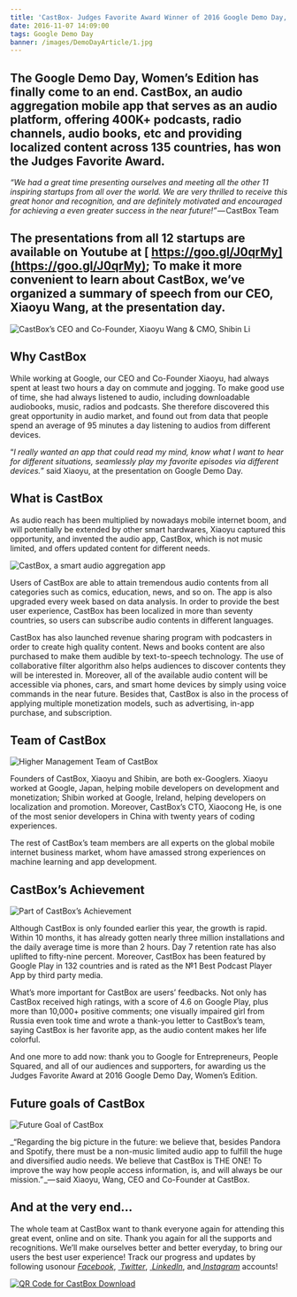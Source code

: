 ```yaml
---
title: 'CastBox- Judges Favorite Award Winner of 2016 Google Demo Day, Women’s Edition'
date: 2016-11-07 14:09:00
tags: Google Demo Day
banner: /images/DemoDayArticle/1.jpg
---
```


## The Google Demo Day, Women’s Edition has finally come to an end. CastBox, an audio aggregation mobile app that serves as an audio platform, offering 400K+ podcasts, radio channels, audio books, etc and providing localized content across 135 countries, has won the Judges Favorite Award.

_“We had a great time presenting ourselves and meeting all the other 11 inspiring startups from all over the world. We are very thrilled to receive this great honor and recognition, and are definitely motivated and encouraged for achieving a even greater success in the near future!”_ — CastBox Team

## The presentations from all 12 startups are available on Youtube at [ https://goo.gl/J0qrMy](https://goo.gl/J0qrMy); To make it more convenient to learn about CastBox, we’ve organized a summary of speech from our CEO, Xiaoyu Wang, at the presentation day.

![CastBox’s CEO and Co-Founder, Xiaoyu Wang & CMO, Shibin Li](https://cdn-images-1.medium.com/max/1600/1*0An5yGOkLtGEaj0b1g5amw.png)

## Why CastBox

While working at Google, our CEO and Co-Founder Xiaoyu, had always spent at least two hours a day on commute and jogging. To make good use of time, she had always listened to audio, including downloadable audiobooks, music, radios and podcasts. She therefore discovered this great opportunity in audio market, and found out from data that people spend an average of 95 minutes a day listening to audios from different devices.

“_I really wanted an app that could read my mind, know what I want to hear for different situations, seamlessly play my favorite episodes via different devices._” said Xiaoyu, at the presentation on Google Demo Day.

## What is CastBox

As audio reach has been multiplied by nowadays mobile internet boom, and will potentially be extended by other smart hardwares, Xiaoyu captured this opportunity, and invented the audio app, CastBox, which is not music limited, and offers updated content for different needs.

![CastBox, a smart audio aggregation app](https://cdn-images-1.medium.com/max/1600/1*IfZIXJ3vhL4k9h_K1HwNhA.png)

Users of CastBox are able to attain tremendous audio contents from all categories such as comics, education, news, and so on. The app is also upgraded every week based on data analysis. In order to provide the best user experience, CastBox has been localized in more than seventy countries, so users can subscribe audio contents in different languages.

CastBox has also launched revenue sharing program with podcasters in order to create high quality content. News and books content are also purchased to make them audible by text-to-speech technology. The use of collaborative filter algorithm also helps audiences to discover contents they will be interested in. Moreover, all of the available audio content will be accessible via phones, cars, and smart home devices by simply using voice commands in the near future. Besides that, CastBox is also in the process of applying multiple monetization models, such as advertising, in-app purchase, and subscription.

## Team of CastBox

![Higher Management Team of CastBox](https://cdn-images-1.medium.com/max/1600/1*K9ayIuEAWQFPfMN2aKMUqA.png)

Founders of CastBox, Xiaoyu and Shibin, are both ex-Googlers. Xiaoyu worked at Google, Japan, helping mobile developers on development and monetization; Shibin worked at Google, Ireland, helping developers on localization and promotion. Moreover, CastBox’s CTO, Xiaocong He, is one of the most senior developers in China with twenty years of coding experiences.

The rest of CastBox’s team members are all experts on the global mobile internet business market, whom have amassed strong experiences on machine learning and app development.

## CastBox’s Achievement

![Part of CastBox’s Achievement](https://cdn-images-1.medium.com/max/1600/1*I1OSm1VUQUYMeM6c1baldA.png)

Although CastBox is only founded earlier this year, the growth is rapid. Within 10 months, it has already gotten nearly three million installations and the daily average time is more than 2 hours. Day 7 retention rate has also uplifted to fifty-nine percent. Moreover, CastBox has been featured by Google Play in 132 countries and is rated as the №1 Best Podcast Player App by third party media.

What’s more important for CastBox are users’ feedbacks. Not only has CastBox received high ratings, with a score of 4.6 on Google Play, plus more than 10,000+ positive comments; one visually impaired girl from Russia even took time and wrote a thank-you letter to CastBox’s team, saying CastBox is her favorite app, as the audio content makes her life colorful.

And one more to add now: thank you to Google for Entrepreneurs, People Squared, and all of our audiences and supporters, for awarding us the Judges Favorite Award at 2016 Google Demo Day, Women’s Edition.

## Future goals of CastBox

![Future Goal of CastBox](https://cdn-images-1.medium.com/max/1600/1*b5NJlXfQsix9WSt1Yy7rsg.png)

_“Regarding the big picture in the future: we believe that, besides Pandora and Spotify, there must be a non-music limited audio app to fulfill the huge and diversified audio needs. We believe that CastBox is THE ONE! To improve the way how people access information, is, and will always be our mission.” _— said Xiaoyu, Wang, CEO and Co-Founder at CastBox.

## And at the very end…

The whole team at CastBox want to thank everyone again for attending this great event, online and on site. Thank you again for all the supports and recognitions. We’ll make ourselves better and better everyday, to bring our users the best user experience! Track our progress and updates by following usonour [_Facebook_](https://www.facebook.com/castbox.fm/), [ _Twitter_](https://twitter.com/CastBox_FM), [ _LinkedIn_](https://www.linkedin.com/company/castbox.fm), and[ _Instagram_](https://www.instagram.com/castbox.fm/) accounts!

[![QR Code for CastBox Download](https://cdn-images-1.medium.com/max/1600/1*3EdlgkFGIvQ4iQqH-K8u9Q.png)](http://castbox.fm/app/castbox)

